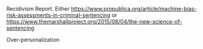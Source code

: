 Recidivism Report. Either https://www.propublica.org/article/machine-bias-risk-assessments-in-criminal-sentencing or https://www.themarshallproject.org/2015/08/04/the-new-science-of-sentencing

Over-personalization
